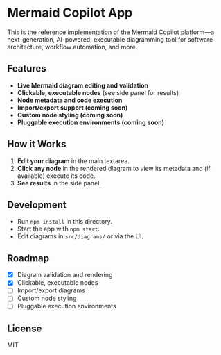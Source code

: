 # Mermaid Copilot App

This is the reference implementation of the Mermaid Copilot platform—a next-generation, AI-powered, executable diagramming tool for software architecture, workflow automation, and more.

## Features

- **Live Mermaid diagram editing and validation**
- **Clickable, executable nodes** (see side panel for results)
- **Node metadata and code execution**
- **Import/export support (coming soon)**
- **Custom node styling (coming soon)**
- **Pluggable execution environments (coming soon)**

## How it Works

1. **Edit your diagram** in the main textarea.
2. **Click any node** in the rendered diagram to view its metadata and (if available) execute its code.
3. **See results** in the side panel.

## Development

- Run `npm install` in this directory.
- Start the app with `npm start`.
- Edit diagrams in `src/diagrams/` or via the UI.

## Roadmap

- [x] Diagram validation and rendering
- [x] Clickable, executable nodes
- [ ] Import/export diagrams
- [ ] Custom node styling
- [ ] Pluggable execution environments

## License

MIT
